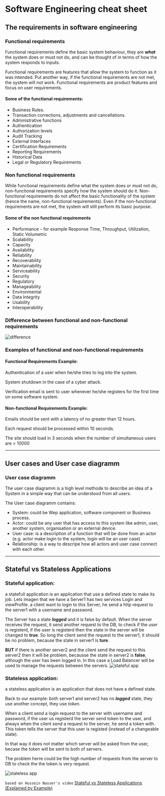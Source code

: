# Software Engineering cheat sheet
## The requirements in software engineering
### Functional requirements
Functional requirements define the basic system behaviour, they are ***what*** the system does or must not do, and can be thought of in terms of how the system responds to inputs.

Functional requirements are features that allow the system to function as it was intended. Put another way, if the functional requirements are not met, the system will not work. Functional requirements are product features and focus on user requirements.

#### Some of the functional requirements: 
* Business Rules.
* Transaction corrections, adjustments and cancellations.
* Administrative functions
* Authentication
* Authorization levels
* Audit Tracking
* External Interfaces
* Certification Requirements
* Reporting Requirements
* Historical Data
* Legal or Regulatory Requirements


### Non functional requirements
While functional requirements define what the system does or must not do, non-functional requirements specify how the system should do it. Non-functional requirements do not affect the basic functionality of the system (hence the name, non-functional requirements). Even if the non-functional requirements are not met, the system will still perform its basic purpose.
#### Some of the non functional requirements
* Performance – for example Response Time, Throughput, Utilization, Static Volumetric
* Scalability
* Capacity
* Availability
* Reliability
* Recoverability
* Maintainability
* Serviceability
* Security
* Regulatory
* Manageability
* Environmental
* Data Integrity
* Usability
* Interoperability

### Difference between functional and non-functional requirements
![difference](https://i.imgur.com/uzUqsX8.png "difference")

### Examples of functional and non-functional requirements

#### Functional Requirements Example:

Authentication of a user when he/she tries to log into the system.

System shutdown in the case of a cyber attack.

Verification email is sent to user whenever he/she registers for the first time on some software system.

#### Non-functional Requirements Example:

Emails should be sent with a latency of no greater than 12 hours.

Each request should be processed within 10 seconds.

The site should load in 3 seconds when the number of simultaneous users are > 10000

*** 
## User cases and User case diagramm
### User case diagramm
The user case diagramm is a high level methode to describe an idea of a System in a simple way that can be understood from all users.

The User case diagramm contains: 
* System: could be Wep application, software component or Business process.
* Actor: could be any user that has access to this system like admin, user, another system, organisation or an external device.
* User case: is a description of a function that will be done from an actor (e.g. actor make login to the system, login will be an user case)
* Relationship: is a way to descripe how all actors and user case connect with each other.


*** 
## Stateful vs Stateless Applications
### Stateful application:
a statefull application is an application that use a defined state to make its job. Lets imagen that we have a Server1 has two services Login and viewProfile.
a client want to login to this Server, he send a http request to the server1 with a username and password.

The Server has a state ***logged*** and it is false by default. When the server receives the request, it send another request to the DB, to check if the user is registerd, if the user is registerd then the state in the server will be changed to **true**. So long the client send the request to the server1, it should be no problem, because the state in server1 is **ture**.

**BUT** if there is another server2 and the client send the request to this server2 then it will be problem, becausse the state in server2 is **false**, although the user has been logged in. In this case a Load Balancer will be used to manage the requests between the servers.
![stateful app](https://i.imgur.com/U6jUVPO.png "stateful app")


### Stateless application:
a stateless application is an application that does not have a defined state.

Back to our example: both server1 and server2 has no ***logged*** state, they use another concept, they use *token*.

When a client send a login request to the server with username and password, if the user us registerd the server send token to the user, and always when the cilent send a request to the server, he send a token with. This token tells the server that this user is registed (instead of a changeable state).

In that way it does not matter which server will be asked from the user, becase the token will be sent to both of servers.

The problem herre could be the high number of requests from the server to DB to check the the token is very request.

![stateless app](https://i.imgur.com/r4Lih4H.png "stateless app")

```based on Hussein Nasser's video``` [Stateful vs Stateless Applications (Explained by Example)](https://www.youtube.com/watch?v=nFPzI_Qg3FU)
